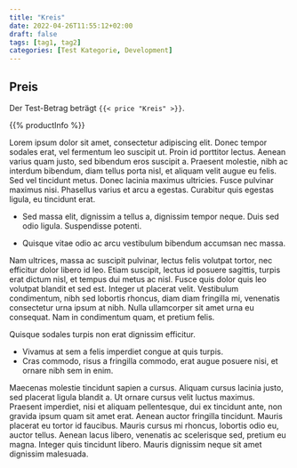 ```yaml
---
title: "Kreis"
date: 2022-04-26T11:55:12+02:00
draft: false
tags: [tag1, tag2]
categories: [Test Kategorie, Development]
---
```

## Preis

Der Test-Betrag beträgt `{{< price "Kreis" >}}`.

{{% productInfo %}}

Lorem ipsum dolor sit amet, consectetur adipiscing elit. Donec tempor sodales erat, vel fermentum leo suscipit ut. Proin id porttitor lectus. Aenean varius quam justo, sed bibendum eros suscipit a. Praesent molestie, nibh ac interdum bibendum, diam tellus porta nisl, et aliquam velit augue eu felis. Sed vel tincidunt metus. Donec lacinia maximus ultricies. Fusce pulvinar maximus nisi. Phasellus varius et arcu a egestas. Curabitur quis egestas ligula, eu tincidunt erat.

* Sed massa elit, dignissim a tellus a, dignissim tempor neque. Duis sed odio ligula. Suspendisse potenti. 
  
* Quisque vitae odio ac arcu vestibulum bibendum accumsan nec massa. 

Nam ultrices, massa ac suscipit pulvinar, lectus felis volutpat tortor, nec efficitur dolor libero id leo. Etiam suscipit, lectus id posuere sagittis, turpis erat dictum nisl, et tempus dui metus ac nisl. Fusce quis dolor quis leo volutpat blandit et sed est. Integer ut placerat velit. Vestibulum condimentum, nibh sed lobortis rhoncus, diam diam fringilla mi, venenatis consectetur urna ipsum at nibh. Nulla ullamcorper sit amet urna eu consequat. Nam in condimentum quam, et pretium felis.

Quisque sodales turpis non erat dignissim efficitur. 

* Vivamus at sem a felis imperdiet congue at quis turpis. 
* Cras commodo, risus a fringilla commodo, erat augue posuere nisi, et ornare nibh sem in enim. 

Maecenas molestie tincidunt sapien a cursus. Aliquam cursus lacinia justo, sed placerat ligula blandit a. Ut ornare cursus velit luctus maximus. Praesent imperdiet, nisi et aliquam pellentesque, dui ex tincidunt ante, non gravida ipsum quam sit amet erat. Aenean auctor fringilla tincidunt. Mauris placerat eu tortor id faucibus. Mauris cursus mi rhoncus, lobortis odio eu, auctor tellus. Aenean lacus libero, venenatis ac scelerisque sed, pretium eu magna. Integer quis tincidunt libero. Mauris dignissim neque sit amet dignissim malesuada.
